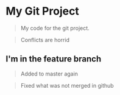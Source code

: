 # My Git Project

> My code for the git project.

> Conflicts are horrid

## I'm in the feature branch

> Added to master again

> Fixed what was not merged in github
